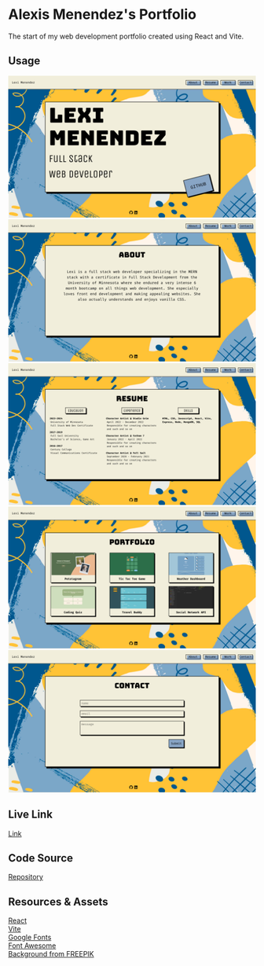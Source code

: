# Alexis Menendez's Portfolio

The start of my web development portfolio created using React and Vite. 

## Usage
![Screenshot](./src/assets/splash.png)<br>
![Screenshot](./src/assets/about.png)<br>
![Screenshot](./src/assets/resume.png)<br>
![Screenshot](./src/assets/work.png)<br>
![Screenshot](./src/assets/contact.png)<br>

## Live Link
[Link](https://main--deluxe-sunburst-4bd0fd.netlify.app/)

## Code Source
[Repository](https://github.com/alexismenendez/amenendez-react-portfolio)

## Resources & Assets
[React](https://www.npmjs.com/package/react)<br>
[Vite](https://www.npmjs.com/package/vite)<br>
[Google Fonts](https://fonts.google.com/)<br>
[Font Awesome](https://fontawesome.com/)<br>
[Background from FREEPIK](https://www.freepik.com/free-vector/abstract-painted-background_8135457.htm?epik=dj0yJnU9WU0tRk9qODhFZHp1d3RYYnM2V0JuQUoxRTZHQ3ZTdkgmcD0wJm49SXNMb1RGR0s0b25KQW43aFRpTkRpQSZ0PUFBQUFBR1hnMjFV)

